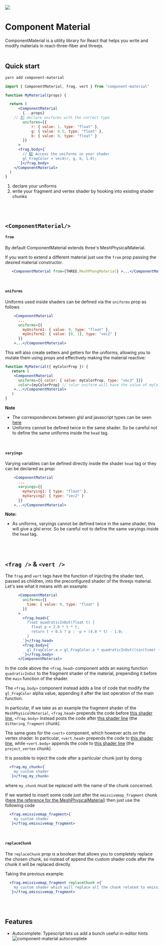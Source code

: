 ![](https://raw.githubusercontent.com/emmelleppi/component-material/master/logo.jpg)

# Component Material

ComponentMaterial is a utility library for React that helps you write and modify materials in react-three-fiber and threejs.
<br/>
<br/>

## Quick start
```bash
yarn add component-material
```

```jsx
import { ComponentMaterial, frag, vert } from "component-material"

function MyMaterial(props) {

  return (
      <ComponentMaterial 
        {...props}
	// 1️⃣ declare uniforms with the correct type
        uniforms={{
            r: { value: 1, type: "float" },
            g: { value: 0.5, type: "float" },
            b: { value: 0, type: "float" }
        }} 
      >
      <frag.body>{`
        // 2️⃣ Access the uniforms in your shader
        gl_FragColor = vec4(r, g, b, 1.0);
      `}</frag.body>
    </ComponentMaterial>
  )
}
```

1. declare your uniforms
2. write your fragment and vertex shader by hooking into existing shader chunks
<br/>
<br/>

## `<ComponentMaterial/>`

#### `from`
By default ComponentMaterial extends three's MeshPhysicalMaterial.

If you want to extend a different material just use the `from` prop passing the desired material constructor.

```jsx
   <ComponentMaterial from={THREE.MeshPhongMaterial} >...</ComponentMaterial>
```
<br/>
 
#### `uniforms`

Uniforms used inside shaders can be defined via the `uniforms` prop as follows

```jsx
  	<ComponentMaterial
	  ...
	  uniforms={{
	    myUniform1: { value: 0, type: "float" },
	    myUniform2: { value: [0, 1], type: "vec2" }
	  }}
	>...</ComponentMaterial>
```

This will also create setters and getters for the uniforms, allowing you to mutate them using props and effectively making the material reactive:

```jsx
function MyMaterial({ myColorProp }) {
   return (
   	<ComponentMaterial 
	  uniforms={{ color: { value: myColorProp, type: "vec3" }}} 
	  color={myColorProp} // color uniform will have the value of myColorProp
	>...</ComponentMaterial>
   )
}
```

**Note**
- The correspondences between glsl and javascript types can be seen [here](https://threejs.org/docs/#api/en/core/Uniform)
- Uniforms cannot be defined twice in the same shader. So be careful not to define the same uniforms inside the `head` tag.

<br/>

#### `varyings`

Varying variables can be defined directly inside the shader `head` tag or they can be declared as prop:

```jsx
  	<ComponentMaterial
	  ...
	  varyings={{
	    myVarying1: { type: "float" },
	    myVarying2: { type: "vec2" }
	  }}
	>...</ComponentMaterial>
```

**Note:** 
- As uniforms, varyings cannot be defined twice in the same shader, this will give a glsl error. So be careful not to define the same varyings inside the `head` tag.
<br/>
<br/>

## `<frag />` & `<vert />`
The `frag` and `vert` tags have the function of injecting the shader text, passed as children, into the preconfigured shader of the threejs material.
Let's see what it means with an example:

```jsx
      <ComponentMaterial
        uniforms={{
          time: { value: 0, type: "float" }
        }}
      >
        <frag.head>{`
          float quadraticInOut(float t) {
            float p = 2.0 * t * t;
            return t < 0.5 ? p : -p + (4.0 * t) - 1.0;
          }
        `}</frag.head>
        <frag.body>{`
          gl_FragColor.a = gl_FragColor.a * quadraticInOut((sin(time) + 1.0) / 2.0);  
        `}</frag.body>
      </ComponentMaterial>
```

In the code above the `<frag.head>` component adds an easing function `quadraticInOut` to the fragment shader of the material, prepending it before the `main` function of the shader.

The `<frag.body>` component instead adds a line of code that modify the `gl_FragColor` alpha value, appending it after the last operation of the main function.

In particular, if we take as an example the fragment shader of the `MeshPhysicalMaterial`, `<frag.head>` prepends the code before [this shader line](https://github.com/mrdoob/three.js/blob/dev/src/renderers/shaders/ShaderLib/meshphysical_frag.glsl.js#L2), `<frag.body>` instead posts the code after [this shader line](https://github.com/mrdoob/three.js/blob/dev/src/renderers/shaders/ShaderLib/meshphysical_frag.glsl.js#L124) (the `dithering_fragment` chunk).

The same goes for the `<vert>` component, which however acts on the vertex shader. In particular, `<vert.head>` prepends the code to [this shader line](https://github.com/mrdoob/three.js/blob/dev/src/renderers/shaders/ShaderLib/meshphysical_vert.glsl.js#L2), while `<vert.body>` appends the code to [this shader line](https://github.com/mrdoob/three.js/blob/dev/src/renderers/shaders/ShaderLib/meshphysical_vert.glsl.js#L60) (the `project_vertex` chunk).

It is possible to inject the code after a particular chunk just by doing

```jsx
  <frag.my_chunk>{`
    my custom shader
  `}</frag.my_chunk>
```

where `my_chunk` must be replaced with the name of the chunk concerned.

If we wanted to insert some code just after the `emissivemap_fragment` chunk ([here the reference for the MeshPhysicalMaterial](https://github.com/mrdoob/three.js/blob/dev/src/renderers/shaders/ShaderLib/meshphysical_frag.glsl.js#L99)) then just use the following code

```jsx
  <frag.emissivemap_fragment>{`
    my custom shader
  `}</frag.emissivemap_fragment>
```

<br />

#### `replaceChunk`
The `replaceChunk` prop is a boolean that allows you to completely replace the chosen chunk, so instead of append the custom shader code after the chunk it will be replaced directly.

Taking the previous example:
```jsx
  <frag.emissivemap_fragment replaceChunk >{`
    my custom shader which will replace all the chunk related to emissivemap_fragment
  `}</frag.emissivemap_fragment>
```

<br/>
<br/>

## Features

- Autocomplete: Typescript lets us add a bunch useful in-editor hints
![component-material autocomplete](https://raw.githubusercontent.com/emmelleppi/component-material/master/readme/autocomplete.jpeg)
